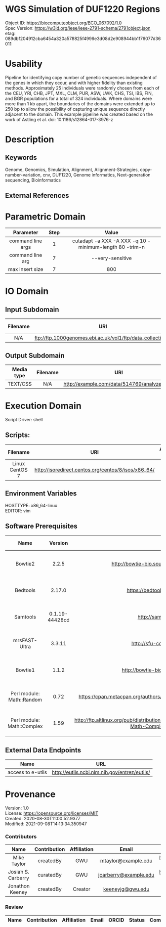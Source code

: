 



# WGS Simulation of DUF1220 Regions
  
Object ID: https://biocomputeobject.org/BCO_067092/1.0  
Spec Version: https://w3id.org/ieee/ieee-2791-schema/2791object.json  
etag: 089dbf204912cba6454a320a578825f4996e3d08d2e908944bb1f76077d36011
# Usability
  
Pipeline for identifying copy number of genetic sequences independent of the genes in which they occur, and with higher fidelity than existing methods. Approximately 25 individuals were randomly chosen from each of the CEU, YRI, CHB, JPT, MXL, CLM, PUR, ASW, LWK, CHS, TSI, IBS, FIN, and BGR populations for a total of 324 individuals. Where domains were more than 1 kb apart, the boundaries of the domains were extended up to 250 bp to allow the possibility of capturing unique sequence directly adjacent to the domain. This example pipeline was created based on the work of Astling et al. doi: 10.1186/s12864-017-3976-z
# Description

## Keywords
  
Genome, Genomics, Simulation, Alignment, Alignment-Strategies, copy-number-variation, cnv, DUF1220, Genome informatics, Next-generation sequencing, Bioinformatics
## External References

# Parametric Domain
  

|Parameter|Step|Value|
| :---: | :---: | :---: |
|command line args|1|cutadapt -a XXX -A XXX -q 10 -minimum-length 80 -trim-n|
|command line arg|7|--very-sensitive|
|max insert size|7|800|

# IO Domain

## Input Subdomain
  

|Filename|URI|Access Time|SHA Checksum|
| :---: | :---: | :---: | :---: |
|N/A|ftp://ftp.1000genomes.ebi.ac.uk/vol1/ftp/data_collections/|N/A|N/A|

## Output Subdomain
  

|Media type|Filename|URI|Access Time|SHA Checksum|
| :---: | :---: | :---: | :---: | :---: |
|TEXT/CSS|N/A|http://example.com/data/514769/analyzed.csv|N/A|N/A|

# Execution Domain
  
Script Driver: shell
## Scripts:
  

|Filename|URI|Access Time|
| :---: | :---: | :---: |
|Linux CentOS 7|http://isoredirect.centos.org/centos/8/isos/x86_64/|N/A|

## Environment Variables
  
HOSTTYPE: x86_64-linux  
EDITOR: vim
## Software Prerequisites
  

|Name|Version|URI|Access Time|SHA Checksum|
| :---: | :---: | :---: | :---: | :---: |
|Bowtie2|2.2.5|http://bowtie-bio.sourceforge.net/bowtie2/index.shtml|Monday 12, August 2019|N/A|
|Bedtools|2.17.0|https://bedtools.readthedocs.io/en/latest/|Monday 12, August 2019|N/A|
|Samtools|0.1.19-44428cd|http://samtools.sourceforge.net/|Monday 12, August 2019|N/A|
|mrsFAST-Ultra|3.3.11|http://sfu-compbio.github.io/mrsfast/|Monday 12, August 2019|N/A|
|Bowtie1|1.1.2|http://bowtie-bio.sourceforge.net/index.shtml|Monday 12, August 2019|N/A|
|Perl module: Math::Random|0.72|https://cpan.metacpan.org/authors/id/G/GR/GROMMEL/Math-Random-0.72.tar.gz|Monday 12, August 2019|N/A|
|Perl module: Math::Complex|1.59|http://ftp.altlinux.org/pub/distributions/ALTLinux/Sisyphus/noarch/RPMS.classic//perl-Math-Complex-1.59-alt1.noarch.rpm|Monday 12, August 2019|N/A|

## External Data Endpoints
  

|Name|URL|
| :---: | :---: |
|access to e-utils|http://eutils.ncbi.nlm.nih.gov/entrez/eutils/|

# Provenance
  
Version: 1.0  
License: https://opensource.org/licenses/MIT  
Created: 2020-08-30T11:00:52.937Z  
Modified: 2021-09-08T14:13:34.350947  

### Contributors
  

|Name|Contribution|Affiliation|Email|ORCID|
| :---: | :---: | :---: | :---: | :---: |
|Mike Taylor|createdBy|GWU|mtaylor@example.edu|https://orcid.org/0000-0002-1003-5675|
|Josiah S. Carberry|curatedBy|GWU|jcarberry@example.edu|https://orcid.org/0000-0002-1825-0097|
|Jonathon Keeney|createdBy|Creator|keeneyjg@gwu.edu||
  

### Review
  

|Name|Contribution|Affiliation|Email|ORCID|Status|Comments|Date|
| :---: | :---: | :---: | :---: | :---: | :---: | :---: | :---: |
